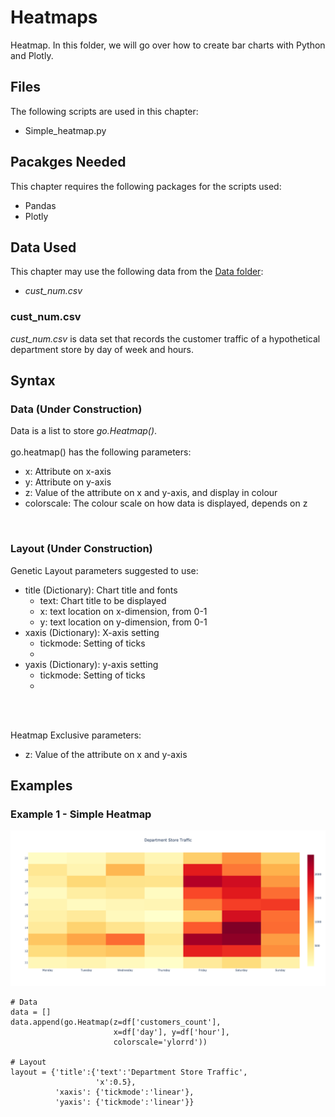 # Heatmaps
Heatmap. In this folder, we will go over how to create bar charts with Python and Plotly.

## Files
The following scripts are used in this chapter:
<ul>
	<li>Simple_heatmap.py</li>
</ul>

## Pacakges Needed
This chapter requires the following packages for the scripts used:
<ul>
	<li>Pandas</li>
	<li>Plotly</li>
</ul>

## Data Used
This chapter may use the following data from the [Data folder](../Data):
<ul>
	<li><i>cust_num.csv</i></li>
</ul>

### cust_num.csv
<i>cust_num.csv</i> is data set that records the customer traffic of a hypothetical department store by day of week and hours.

## Syntax
### Data (Under Construction)
Data is a list to store <i>go.Heatmap()</i>.
<br><br>
go.heatmap() has the following parameters:
<ul>
	<li>x: Attribute on x-axis</li>
	<li>y: Attribute on y-axis</li>
	<li>z: Value of the attribute on x and y-axis, and display in colour</li>
	<li>colorscale: The colour scale on how data is displayed, depends on z</li>
</ul>
<br>


### Layout (Under Construction)
Genetic Layout parameters suggested to use:
<ul>
	<li>title (Dictionary): Chart title and fonts 
		<ul>
			<li>text: Chart title to be displayed</li>
			<li>x: text location on x-dimension, from 0-1</li>
			<li>y: text location on y-dimension, from 0-1</li>
		</ul></li>
	<li>xaxis (Dictionary): X-axis setting
		<ul>
			<li>tickmode: Setting of ticks</li>
			<li></li>
		</ul></li>
	<li>yaxis (Dictionary): y-axis setting
		<ul>
			<li>tickmode: Setting of ticks</li>
			<li></li>
		</ul></li>
</ul>
<br><br>

Heatmap Exclusive parameters:
<ul>
	<li>z: Value of the attribute on x and y-axis</li>
</ul>

## Examples
### Example 1 - Simple Heatmap
<img src=simpleheatmap.png>

```
# Data
data = []
data.append(go.Heatmap(z=df['customers_count'],
	                   x=df['day'], y=df['hour'],
	                   colorscale='ylorrd'))

# Layout
layout = {'title':{'text':'Department Store Traffic',
	               'x':0.5},
	      'xaxis': {'tickmode':'linear'},
	      'yaxis': {'tickmode':'linear'}}

```
